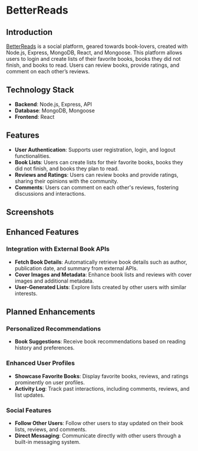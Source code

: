 # BetterReads

## Introduction
[BetterReads]() is a social platform, geared towards book-lovers, created with Node.js, Express, MongoDB, React, and Mongoose. This platform allows users to login and create lists of their favorite books, books they did not finish, and books to read. Users can review books, provide ratings, and comment on each other’s reviews.

## Technology Stack
- **Backend**: Node.js, Express, API
- **Database**: MongoDB, Mongoose
- **Frontend**: React

## Features
- **User Authentication**: Supports user registration, login, and logout functionalities.
- **Book Lists**: Users can create lists for their favorite books, books they did not finish, and books they plan to read.
- **Reviews and Ratings**: Users can review books and provide ratings, sharing their opinions with the community.
- **Comments**: Users can comment on each other's reviews, fostering discussions and interactions.

## Screenshots

<!-- ### Home Page
![Home Page BetterReads](./images/home.png)
### Book List
![Book List BetterReads](./images/book-list.png)
### Review Page
![Review Page BetterReads](./images/review.png)
### Comments
![Comments BetterReads](./images/comments.png) -->

## Enhanced Features
### Integration with External Book APIs

- **Fetch Book Details**: Automatically retrieve book details such as author, publication date, and summary from external APIs.
- **Cover Images and Metadata**: Enhance book lists and reviews with cover images and additional metadata.
- **User-Generated Lists**: Explore lists created by other users with similar interests.

## Planned Enhancements

### Personalized Recommendations

- **Book Suggestions**: Receive book recommendations based on reading history and preferences.

### Enhanced User Profiles

- **Showcase Favorite Books**: Display favorite books, reviews, and ratings prominently on user profiles.
- **Activity Log**: Track past interactions, including comments, reviews, and list updates.

### Social Features

- **Follow Other Users**: Follow other users to stay updated on their book lists, reviews, and comments.
- **Direct Messaging**: Communicate directly with other users through a built-in messaging system.



